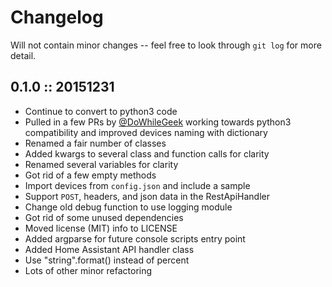 # Changelog

Will not contain minor changes -- feel free to look through `git log` for
more detail.

## 0.1.0 :: 20151231

- Continue to convert to python3 code
- Pulled in a few PRs by [@DoWhileGeek](https://github.com/DoWhileGeek) working
towards python3 compatibility and improved devices naming with dictionary
- Renamed a fair number of classes
- Added kwargs to several class and function calls for clarity
- Renamed several variables for clarity
- Got rid of a few empty methods
- Import devices from `config.json` and include a sample
- Support `POST`, headers, and json data in the RestApiHandler
- Change old debug function to use logging module
- Got rid of some unused dependencies
- Moved license (MIT) info to LICENSE
- Added argparse for future console scripts entry point
- Added Home Assistant API handler class
- Use "string".format() instead of percent
- Lots of other minor refactoring
